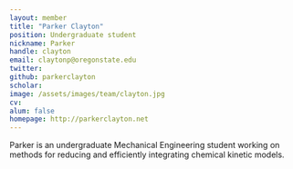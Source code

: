 ```yaml
---
layout: member
title: "Parker Clayton"
position: Undergraduate student
nickname: Parker
handle: clayton
email: claytonp@oregonstate.edu
twitter:
github: parkerclayton
scholar:
image: /assets/images/team/clayton.jpg
cv:
alum: false
homepage: http://parkerclayton.net
---
```

Parker is an undergraduate Mechanical Engineering student working on methods for reducing and efficiently integrating chemical kinetic models.

[Oregon State University]: http://oregonstate.edu/
[School of Mechanical, Industrial, and Manufacturing Engineering]: http://mime.oregonstate.edu
